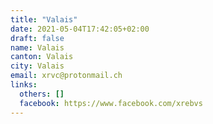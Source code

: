 ```yaml
---
title: "Valais"
date: 2021-05-04T17:42:05+02:00
draft: false
name: Valais
canton: Valais
city: Valais
email: xrvc@protonmail.ch
links:
  others: []
  facebook: https://www.facebook.com/xrebvs
---
```



